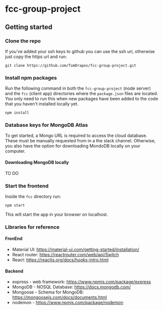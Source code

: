 # fcc-group-project

## Getting started

### Clone the repo

If you've added your ssh keys to github you can use the ssh url, otherwise just copy the https url and run:

`git clone https://github.com/TomDrapes/fcc-group-project.git`

### Install npm packages

Run the following command in both the `fcc-group-project` (node server) and the `fcc` (client app) directories where the `package.json` files are located. You only need to run this when new packages have been added to the code that you haven't installed locally yet.

`npm install`

### Database keys for MongoDB Atlas

To get started, a Mongo URL is required to access the cloud database. These must be manually requested from in a the slack channel.
Otherwise, you also have the option for downloading MondoDB locally on your computer.

#### Downloading MongoDB locally

TO DO

### Start the frontend

Inside the `fcc` directory run:

`npm start`

This will start the app in your browser on localhost.

### Libraries for reference

#### FronEnd

- Material UI: https://material-ui.com/getting-started/installation/
- React router: https://reactrouter.com/web/api/Switch
- React: https://reactjs.org/docs/hooks-intro.html

#### Backend

- express - web framework: https://www.npmjs.com/package/express
- MongoDB - NOSQL Database: https://docs.mongodb.com/
- Mongoose - Schema for MongoDB: https://mongoosejs.com/docs/documents.html
- nodemon - https://www.npmjs.com/package/nodemon

